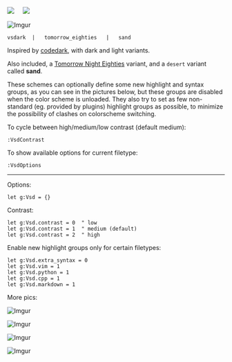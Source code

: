 <a href='https://opensource.org/licenses/MIT'><img src='https://img.shields.io/badge/license-MIT-a31f34.svg?style=flat-square' /></a>
&nbsp;&nbsp;&nbsp;
<a href='https://github.com/lifepillar/vim-colortemplate'><img src='https://img.shields.io/badge/made%20with-Colortemplate-007f00.svg?style=flat-square' /></a>
&nbsp;&nbsp;&nbsp;

![Imgur](https://i.imgur.com/yRIgSTC.png)

    vsdark  |   tomorrow_eighties   |   sand

Inspired by [codedark](https://github.com/tomasiser/vim-code-dark), with dark and light
variants.

Also included, a [Tomorrow Night Eighties](https://github.com/chriskempson/tomorrow-theme)
variant, and a `desert` variant called **sand**.

These schemes can optionally define some new highlight and syntax groups, as you can see
in the pictures below, but these groups are disabled when the color scheme is unloaded.
They also try to set as few non-standard (eg. provided by plugins) highlight groups as
possible, to minimize the possibility of clashes on colorscheme switching.

To cycle between high/medium/low contrast (default medium):

    :VsdContrast

To show available options for current filetype:

    :VsdOptions

------------

Options:

    let g:Vsd = {}

Contrast:

    let g:Vsd.contrast = 0  " low
    let g:Vsd.contrast = 1  " medium (default)
    let g:Vsd.contrast = 2  " high

Enable new highlight groups only for certain filetypes:

    let g:Vsd.extra_syntax = 0
    let g:Vsd.vim = 1
    let g:Vsd.python = 1
    let g:Vsd.cpp = 1
    let g:Vsd.markdown = 1

More pics:

![Imgur](https://i.imgur.com/fzildns.png)

![Imgur](https://i.imgur.com/gH8lBAv.png)

![Imgur](https://i.imgur.com/wQ2UfpZ.png)

![Imgur](https://i.imgur.com/KeeOGtF.png)

